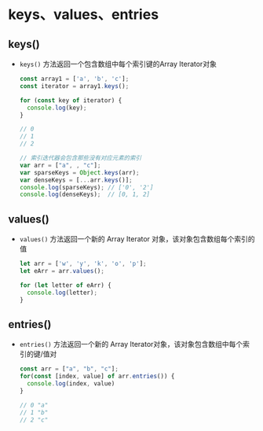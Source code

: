 # keys、values、entries

## keys()

+ `keys()` 方法返回一个包含数组中每个索引键的Array Iterator对象

  ```js
  const array1 = ['a', 'b', 'c'];
  const iterator = array1.keys();

  for (const key of iterator) {
    console.log(key);
  }

  // 0
  // 1
  // 2
  ```

  ```js
  // 索引迭代器会包含那些没有对应元素的索引
  var arr = ["a", , "c"];
  var sparseKeys = Object.keys(arr);
  var denseKeys = [...arr.keys()];
  console.log(sparseKeys); // ['0', '2']
  console.log(denseKeys);  // [0, 1, 2]
  ```

## values()

+ `values()` 方法返回一个新的 Array Iterator 对象，该对象包含数组每个索引的值

  ```js
  let arr = ['w', 'y', 'k', 'o', 'p'];
  let eArr = arr.values();

  for (let letter of eArr) {
    console.log(letter);
  }
  ```

## entries()

+ `entries()` 方法返回一个新的 Array Iterator对象，该对象包含数组中每个索引的键/值对

  ```js
  const arr = ["a", "b", "c"];
  for(const [index, value] of arr.entries()) {
    console.log(index, value)
  }

  // 0 "a"
  // 1 "b"
  // 2 "c"
  ```
